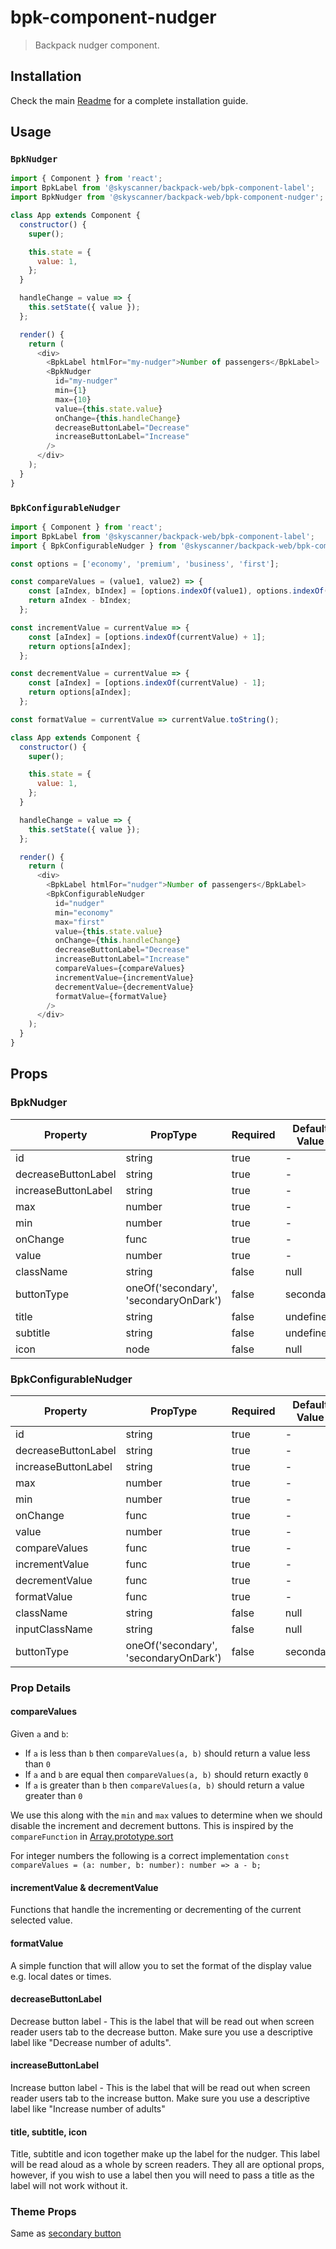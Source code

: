 # bpk-component-nudger

> Backpack nudger component.

## Installation

Check the main [Readme](https://github.com/skyscanner/backpack#usage) for a complete installation guide.

## Usage

### `BpkNudger`

```js
import { Component } from 'react';
import BpkLabel from '@skyscanner/backpack-web/bpk-component-label';
import BpkNudger from '@skyscanner/backpack-web/bpk-component-nudger';

class App extends Component {
  constructor() {
    super();

    this.state = {
      value: 1,
    };
  }

  handleChange = value => {
    this.setState({ value });
  };

  render() {
    return (
      <div>
        <BpkLabel htmlFor="my-nudger">Number of passengers</BpkLabel>
        <BpkNudger
          id="my-nudger"
          min={1}
          max={10}
          value={this.state.value}
          onChange={this.handleChange}
          decreaseButtonLabel="Decrease"
          increaseButtonLabel="Increase"
        />
      </div>
    );
  }
}
```

### `BpkConfigurableNudger`

```js
import { Component } from 'react';
import BpkLabel from '@skyscanner/backpack-web/bpk-component-label';
import { BpkConfigurableNudger } from '@skyscanner/backpack-web/bpk-component-nudger';

const options = ['economy', 'premium', 'business', 'first'];

const compareValues = (value1, value2) => {
    const [aIndex, bIndex] = [options.indexOf(value1), options.indexOf(value2)];
    return aIndex - bIndex;
  };

const incrementValue = currentValue => {
    const [aIndex] = [options.indexOf(currentValue) + 1];
    return options[aIndex];
  };

const decrementValue = currentValue => {
    const [aIndex] = [options.indexOf(currentValue) - 1];
    return options[aIndex];
  };

const formatValue = currentValue => currentValue.toString();

class App extends Component {
  constructor() {
    super();

    this.state = {
      value: 1,
    };
  }

  handleChange = value => {
    this.setState({ value });
  };

  render() {
    return (
      <div>
        <BpkLabel htmlFor="nudger">Number of passengers</BpkLabel>
        <BpkConfigurableNudger
          id="nudger"
          min="economy"
          max="first"
          value={this.state.value}
          onChange={this.handleChange}
          decreaseButtonLabel="Decrease"
          increaseButtonLabel="Increase"
          compareValues={compareValues}
          incrementValue={incrementValue}
          decrementValue={decrementValue}
          formatValue={formatValue}
        />
      </div>
    );
  }
}
```

## Props

### BpkNudger

| Property              | PropType                                | Required  | Default Value |
| --------------------- | --------------------------------------- | --------- | ------------- |
| id                    | string                                  | true      | -             |
| decreaseButtonLabel   | string                                  | true      | -             |
| increaseButtonLabel   | string                                  | true      | -             |
| max                   | number                                  | true      | -             |
| min                   | number                                  | true      | -             |
| onChange              | func                                    | true      | -             |
| value                 | number                                  | true      | -             |
| className             | string                                  | false     | null          |
| buttonType            | oneOf('secondary', 'secondaryOnDark')   | false     | secondary     |
| title               	| string                                	| false    	| undefined     |
| subtitle            	| string                                	| false    	| undefined     |
| icon                	| node                                  	| false    	| null          |


### BpkConfigurableNudger

| Property            	| PropType                              	| Required 	| Default Value 	|
|---------------------	|---------------------------------------	|----------	|---------------	|
| id                  	| string                                	| true     	| -             	|
| decreaseButtonLabel 	| string                                	| true     	| -             	|
| increaseButtonLabel 	| string                                	| true     	| -             	|
| max                 	| number                                	| true     	| -             	|
| min                 	| number                                	| true     	| -             	|
| onChange            	| func                                  	| true     	| -             	|
| value               	| number                                	| true     	| -             	|
| compareValues       	| func                                  	| true     	| -             	|
| incrementValue      	| func                                  	| true     	| -             	|
| decrementValue      	| func                                  	| true     	| -             	|
| formatValue         	| func                                  	| true     	| -             	|
| className           	| string                                	| false    	| null          	|
| inputClassName      	| string                                	| false    	| null          	|
| buttonType          	| oneOf('secondary', 'secondaryOnDark') 	| false    	| secondary     	|

### Prop Details

#### compareValues

Given `a` and `b`:
- If `a` is less than `b` then `compareValues(a, b)` should return a value less than `0`
- If  `a` and `b` are equal then `compareValues(a, b)` should return exactly `0`
- If `a` is greater than `b` then `compareValues(a, b)` should return a value greater than `0`

We use this along with the `min` and `max` values to determine when we should disable the increment and decrement buttons. This is inspired by the `compareFunction` in [Array.prototype.sort](https://developer.mozilla.org/en-US/docs/Web/JavaScript/Reference/Global_Objects/Array/sort#Description)

For integer numbers the following is a correct implementation `const compareValues = (a: number, b: number): number => a - b;`

#### incrementValue & decrementValue

Functions that handle the incrementing or decrementing of the current selected value.

#### formatValue

A simple function that will allow you to set the format of the display value e.g. local dates or times.

#### decreaseButtonLabel

Decrease button label - This is the label that will be read out when screen reader users tab to the decrease button. Make sure you use a descriptive label like "Decrease number of adults".

#### increaseButtonLabel

Increase button label - This is the label that will be read out when screen reader users tab to the increase button. Make sure you use a descriptive label like "Increase number of adults"

#### title, subtitle, icon

Title, subtitle and icon together make up the label for the nudger. This label will be read aloud as a whole by screen readers. They all are optional props, however, if you wish to use a label then you will need to pass a title as the label will not work without it.

### Theme Props

Same as [secondary button](/components/web/buttons#theme-props)
